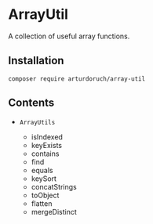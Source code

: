 # ArrayUtil

A collection of useful array functions. 

## Installation

```
composer require arturdoruch/array-util
```

## Contents

 - `ArrayUtils`
 
   - isIndexed
   - keyExists
   - contains
   - find
   - equals
   - keySort
   - concatStrings
   - toObject
   - flatten
   - mergeDistinct